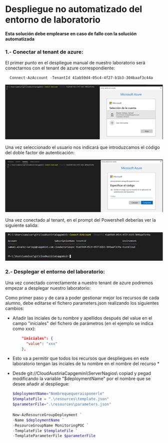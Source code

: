 #  Despliegue no automatizado del entorno de laboratorio

**Esta solución debe emplearse en caso de fallo con la solución automatizada**

### 1.- Conectar al tenant de azure: 

El primer punto en el despliegue manual de nuestro laboratorio será conectarnos con el tenant de azure correspondiente:
  
  ```powershell
    Connect-AzAccount -TenantId 41ab59d4-05c4-4f27-b1b3-304baaf3c44a
  ```

  ![Conexión al Tenant de Azure - Paso 1](../img/connectAZTenant1.png)

  Una vez seleccionado el usuario nos indicará que introduzcamos el código del doble factor de autenticación:

  ![Conexión al Tenant de Azure - Paso 2](../img/connectAZTenant2.png)

  Una vez conectado al tenant, en el prompt del Powershell deberías ver la siguiente salida:
  
  ![Conexión al Tenant de Azure - Paso 3](../img/connectAZTenant3.png)

### 2.- Desplegar el entorno del laboratorio: 

Una vez conectado correctamente a nuestro tenant de azure podremos empezar a desplegar nuestro laboratorio:

Como primer paso y de cara a poder gestionar mejor los recursos de cada alumno, debe editarse el fichero parameters.json realizando los siguientes cambios:

+ Añadir las inciales de tu nombre y apellidos después del value en el campo "iniciales" del fichero de parámetros (en el ejemplo se indica como xxx):

  ```json
      "iniciales": {
        "value": "xxx" 
      }, 
  ```
* Esto va a permitir que todos los recursos que despliegues en este laboratorio tengan las inciales de tu nombre en el nombre del recurso *

+ Desde git://CloudAustiriaCapgemini\ServerNagios\ copiad y pegad modificando la variable "$deploymentName" por el nombre que se desee añadir al despliegue:

  ```powershell
  $deploymentName="Nombrequequeraisponerle"
  $templateFile = ".\resources\template.json"
  $parameterFile=".\resources\parameters.json"

  New-AzResourceGroupDeployment `
  -Name $deploymentName `
  -ResourceGroupName MonitoringPOC `
  -TemplateFile $templateFile `
  -TemplateParameterFile $parameterFile
  ```